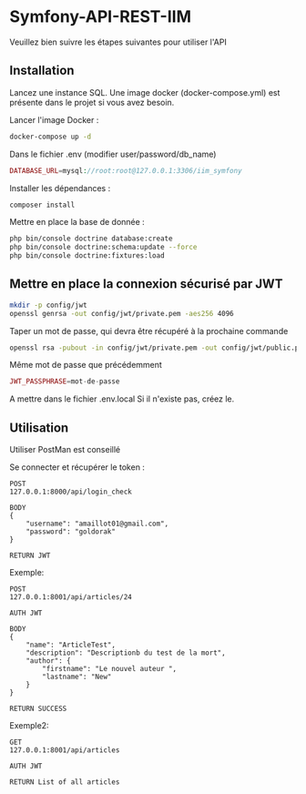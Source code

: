 # Symfony-API-REST-IIM

Veuillez bien suivre les étapes suivantes pour utiliser l'API

## Installation

Lancez une instance SQL.
Une image docker (docker-compose.yml) est présente dans le projet si vous avez besoin.

Lancer l'image Docker :
```bash
docker-compose up -d
```

Dans le fichier .env (modifier user/password/db_name)
```php
DATABASE_URL=mysql://root:root@127.0.0.1:3306/iim_symfony
```

Installer les dépendances :
```bash
composer install
```

Mettre en place la base de donnée : 
```bash
php bin/console doctrine database:create
php bin/console doctrine:schema:update --force
php bin/console doctrine:fixtures:load
```

## Mettre en place la connexion sécurisé par JWT

```bash
mkdir -p config/jwt
openssl genrsa -out config/jwt/private.pem -aes256 4096
```
Taper un mot de passe, qui devra être récupéré à la prochaine commande
```bash
openssl rsa -pubout -in config/jwt/private.pem -out config/jwt/public.pem
```
Même mot de passe que précédemment

```php
JWT_PASSPHRASE=mot-de-passe
```
A mettre dans le fichier .env.local
Si il n'existe pas, créez le.
## Utilisation
Utiliser PostMan est conseillé

Se connecter et récupérer le token : 

```
POST
127.0.0.1:8000/api/login_check

BODY
{
	"username": "amaillot01@gmail.com",
	"password": "goldorak"
}

RETURN JWT
```

Exemple:
```
POST
127.0.0.1:8001/api/articles/24

AUTH JWT

BODY
{
    "name": "ArticleTest",
    "description": "Descriptionb du test de la mort",
    "author": {
        "firstname": "Le nouvel auteur ",
        "lastname": "New"
    }
}

RETURN SUCCESS
```

Exemple2:
```
GET
127.0.0.1:8001/api/articles

AUTH JWT

RETURN List of all articles
```
